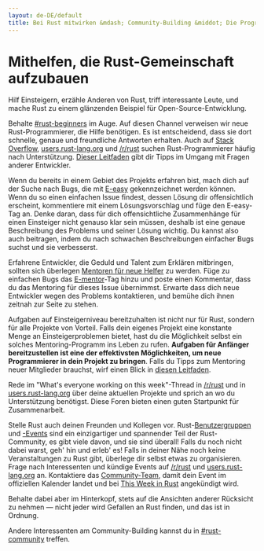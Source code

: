 ```yaml
---
layout: de-DE/default
title: Bei Rust mitwirken &mdash; Community-Building &middot; Die Programmiersprache Rust
---
```


# Mithelfen, die Rust-Gemeinschaft aufzubauen

Hilf Einsteigern, erzähle Anderen von Rust, triff interessante Leute, und mache Rust zu einem glänzenden Beispiel für Open-Source-Entwicklung.

Behalte [#rust-beginners] im Auge. Auf diesen Channel verweisen wir neue Rust-Programmierer, die Hilfe benötigen. Es ist entscheidend, dass sie dort schnelle, genaue und freundliche Antworten erhalten. Auch auf [Stack Overflow], [users.rust-lang.org] und [/r/rust] suchen Rust-Programmierer häufig nach Unterstützung. [Dieser Leitfaden][helpful] gibt dir Tipps im Umgang mit Fragen anderer Entwickler.

Wenn du bereits in einem Gebiet des Projekts erfahren bist, mach dich auf der Suche nach Bugs, die mit [E-easy] gekennzeichnet werden können. Wenn du so einen einfachen Issue findest, dessen Lösung dir offensichtlich erscheint, kommentiere mit einem Lösungsvorschlag und füge den E-easy-Tag an. Denke daran, dass für dich offensichtliche Zusammenhänge für einen Einsteiger nicht genauso klar sein müssen, deshalb ist eine genaue Beschreibung des Problems und seiner Lösung wichtig. Du kannst also auch beitragen, indem du nach schwachen Beschreibungen einfacher Bugs suchst und sie verbesserst.

Erfahrene Entwickler, die Geduld und Talent zum Erklären mitbringen, sollten sich überlegen [Mentoren für neue Helfer][mentor] zu werden. Füge zu einfachen Bugs das [E-mentor]-Tag hinzu und poste einen Kommentar, dass du das Mentoring für dieses Issue übernimmst. Erwarte dass dich neue Entwickler wegen des Problems kontaktieren, und bemühe dich ihnen zeitnah zur Seite zu stehen.

Aufgaben auf Einsteigerniveau bereitzuhalten ist nicht nur für Rust, sondern für alle Projekte von Vorteil. Falls dein eigenes Projekt eine konstante Menge an Einsteigerproblemen bietet, hast du die Möglichkeit selbst ein solches Mentoring-Programm ins Leben zu rufen. **Aufgaben für Anfänger bereitzustellen ist eine der effektivsten Möglichkeiten, um neue Programmierer in dein Projekt zu bringen**. Falls du Tipps zum Mentoring neuer Mitglieder brauchst, wirf einen Blick in [diesen Leitfaden][mentor-guide].

Rede im "What's everyone working on this week"-Thread in [/r/rust] und in [users.rust-lang.org] über deine aktuellen Projekte und sprich an wo du Unterstützung benötigst. Diese Foren bieten einen guten Startpunkt für Zusammenarbeit.

Stelle Rust auch deinen Freunden und Kollegen vor. Rust-[Benutzergruppen][user groups] und [-Events][events] sind ein einzigartiger und spannender Teil der Rust-Community, es gibt viele davon, und sie sind überall! Falls du noch nicht dabei warst, geh' hin und erleb' es! Falls in deiner Nähe noch keine Veranstaltungen zu Rust gibt, überlege dir selbst etwas zu organisieren. Frage nach Interessenten und kündige Events auf [/r/rust] und [users.rust-lang.org] an. Kontaktiere das [Community-Team][community team], damit dein Event im offiziellen Kalender landet und bei [This Week in Rust] angekündigt wird.

Behalte dabei aber im Hinterkopf, stets auf die Ansichten anderer Rücksicht zu nehmen &mdash; nicht jeder wird Gefallen an Rust finden, und das ist in Ordnung.

Andere Interessenten am Community-Building kannst du in [#rust-community] treffen.

<!--
Other ideas:
TWIR, podcasts.

experience reports
conf talks

Conduct training on Rust. (link to training material).
-->

[#rust-beginners]: https://kiwiirc.com/nextclient/#ircs://irc.mozilla.org:6697/#rust-beginners?nick=rustacean??
[#rust-community]: https://kiwiirc.com/nextclient/#ircs://irc.mozilla.org:6697/#rust-community?nick=rustacean??
[/r/rust]: https://reddit.com/r/rust
[E-easy]: https://github.com/rust-lang/rust/issues?q=is%3Aopen+is%3Aissue+label%3AE-easy
[E-mentor]: https://github.com/rust-lang/rust/issues?q=is%3Aopen+is%3Aissue+label%3AE-easy+label%3AE-mentor
[Stack Overflow]: https://stackoverflow.com/questions/tagged/rust
[This Week in Rust]: https://this-week-in-rust.org
[community team]: https://www.rust-lang.org/team.html#Community
[events]: https://www.google.com/calendar/embed?src=apd9vmbc22egenmtu5l6c5jbfc@group.calendar.google.com
[helpful]: https://codeblog.jonskeet.uk/2009/02/17/answering-technical-questions-helpfully/
[mentor]: https://users.rust-lang.org/t/mentoring-newcomers-to-the-rust-ecosystem/3088
[mentor-guide]: https://manishearth.github.io/blog/2016/01/03/making-your-open-source-project-newcomer-friendly/
[user groups]: user-groups.html
[users.rust-lang.org]: https://users.rust-lang.org
